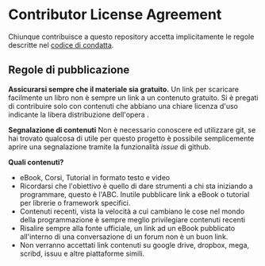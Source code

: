 # Contributor License Agreement

Chiunque contribuisce a questo repository accetta implicitamente le regole descritte nel [codice di condatta](/CODE_OF_CONDUCT.md).

## Regole di pubblicazione

**Assicurarsi sempre che il materiale sia gratuito.**
Un link per scaricare facilmente un libro non è sempre un link a un contenuto gratuito.
Si è pregati di contribuire solo con contenuti che abbiano una chiare licenza d'uso indicante la libera distribuzione dell'opera .

**Segnalazione di contenuti**
Non è necessario conoscere ed utilizzare git, se hai trovato qualcosa di utile per questo progetto è possibile semplicemente aprire una segnalazione tramite la funzionalità _issue_ di github.

**Quali contenuti?**

 * eBook, Corsi, Tutorial in formato testo e video
 * Ricordarsi che l'obiettivo è quello di dare strumenti a chi sta iniziando a programmare, questo è l'ABC. Inutile pubblicare link a eBook o tutorial per librerie o framework specifici.
 * Contenuti recenti, vista la velocità a cui cambiano le cose nel mondo della programmazione è sempre meglio privilegiare contenuti recenti
 * Risalire sempre alla fonte ufficiale, un link ad un eBook pubblicato all'interno di una conversazione di un forum non è un buon link.
* Non verranno accettati link contenuti su google drive, dropbox, mega, scribd, issuu e altre piattaforme simili.
